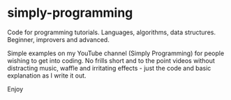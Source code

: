 # simply-programming
Code for programming tutorials. Languages, algorithms, data structures. Beginner, improvers and advanced.

Simple examples on my YouTube channel (Simply Programming) for people wishing to get into coding.
No frills short and to the point videos without distracting music, waffle and irritating effects - 
just the code and basic explanation as I write it out.

Enjoy
